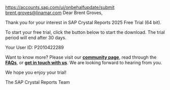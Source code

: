 <https://accounts.sap.com/ui/onbehalfupdate/submit>
<brent.groves@linamar.com>
Dear Brent Groves,

Thank you for your interest in SAP Crystal Reports 2025 Free Trial (64 bit).

To start your free trial, click the button below to start the download. The trial period will end after 30 days.

Your User ID: P2010422289

Want to know more? Please visit our **[community page](https://pages.community.sap.com/topics/crystal-reports)**, read through the **[FAQs](https://pages.community.sap.com/topics/crystal-reports/faq)**, or **[get in touch with us](sales@sap.com)**. We are looking forward to hearing from you.

We hope you enjoy your trial!

The SAP Crystal Reports Team
